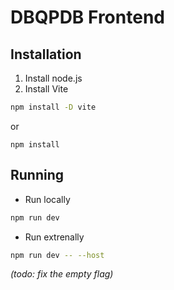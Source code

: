 # DBQPDB Frontend
## Installation
1. Install node.js
2. Install Vite
```bash
npm install -D vite
```
or
```
npm install
```
## Running
* Run locally
```bash
npm run dev
```
* Run extrenally
```bash
npm run dev -- --host
```
_(todo: fix the empty flag)_